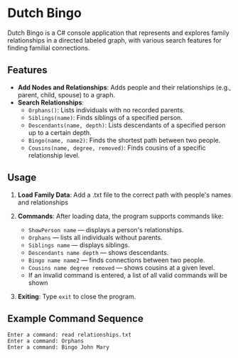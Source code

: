 # Dutch Bingo

Dutch Bingo is a C# console application that represents and explores family relationships in a directed labeled graph, with various search features for finding familial connections.

## Features

- **Add Nodes and Relationships**: Adds people and their relationships (e.g., parent, child, spouse) to a graph.
- **Search Relationships**:
  - `Orphans()`: Lists individuals with no recorded parents.
  - `Siblings(name)`: Finds siblings of a specified person.
  - `Descendants(name, depth)`: Lists descendants of a specified person up to a certain depth.
  - `Bingo(name, name2)`: Finds the shortest path between two people.
  - `Cousins(name, degree, removed)`: Finds cousins of a specific relationship level.

## Usage

1. **Load Family Data**:
   Add a .txt file to the correct path with people's names and relationships

2. **Commands**:
   After loading data, the program supports commands like:
   - `ShowPerson name` — displays a person's relationships.
   - `Orphans` — lists all individuals without parents.
   - `Siblings name` — displays siblings.
   - `Descendants name depth` — shows descendants.
   - `Bingo name name2` — finds connections between two people.
   - `Cousins name degree removed` — shows cousins at a given level.
   - If an invalid command is entered, a list of all valid commands will be shown

3. **Exiting**:
   Type `exit` to close the program.

## Example Command Sequence

```plaintext
Enter a command: read relationships.txt
Enter a command: Orphans
Enter a command: Bingo John Mary
